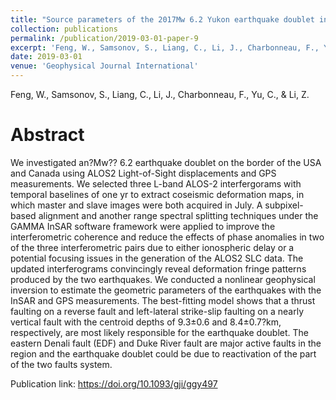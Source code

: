 ```yaml
---
title: "Source parameters of the 2017Mw 6.2 Yukon earthquake doublet inferred from coseismic GPS and ALOS-2 deformation measurements"
collection: publications
permalink: /publication/2019-03-01-paper-9
excerpt: 'Feng, W., Samsonov, S., Liang, C., Li, J., Charbonneau, F., Yu, C., &amp; Li, Z.'
date: 2019-03-01
venue: 'Geophysical Journal International'
---
```

Feng, W., Samsonov, S., Liang, C., Li, J., Charbonneau, F., Yu, C., &amp; Li, Z.

Abstract
=====
We investigated an?Mw?? 6.2 earthquake doublet on the border of the USA and Canada using ALOS2 Light-of-Sight displacements and GPS measurements. We selected three L-band ALOS-2 interfergorams with temporal baselines of one yr to extract coseismic deformation maps, in which master and slave images were both acquired in July. A subpixel-based alignment and another range spectral splitting techniques under the GAMMA InSAR software framework were applied to improve the interferometric coherence and reduce the effects of phase anomalies in two of the three interferometric pairs due to either ionospheric delay or a potential focusing issues in the generation of the ALOS2 SLC data. The updated interferograms convincingly reveal deformation fringe patterns produced by the two earthquakes. We conducted a nonlinear geophysical inversion to estimate the geometric parameters of the earthquakes with the InSAR and GPS measurements. The best-fitting model shows that a thrust faulting on a reverse fault and left-lateral strike-slip faulting on a nearly vertical fault with the centroid depths of 9.3±0.6 and 8.4±0.7?km, respectively, are most likely responsible for the earthquake doublet. The eastern Denali fault (EDF) and Duke River fault are major active faults in the region and the earthquake doublet could be due to reactivation of the part of the two faults system.  

Publication link: https://doi.org/10.1093/gji/ggy497